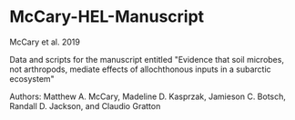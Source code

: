 # McCary-HEL-Manuscript

McCary et al. 2019

Data and scripts for the manuscript entitled "Evidence that soil microbes, not arthropods, mediate effects of allochthonous inputs in a subarctic ecosystem"

Authors: Matthew A. McCary, Madeline D. Kasprzak, Jamieson C. Botsch, Randall D. Jackson, and Claudio Gratton
